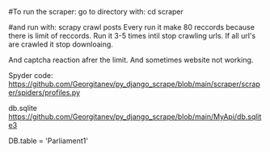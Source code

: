 #To run the scraper: go to directory with: cd scraper

#and run with: scrapy crawl posts
Every run it make 80 reccords because there is limit of reccords. 
Run it 3-5 times intil stop crawling urls.
If all url's are crawled it stop downloaing.

And captcha reaction afrer the limit.
And sometimes website not working.


Spyder code: https://github.com/Georgitanev/py_django_scrape/blob/main/scraper/scraper/spiders/profiles.py

db.sqlite https://github.com/Georgitanev/py_django_scrape/blob/main/MyApi/db.sqlite3

DB.table = 'Parliament1'